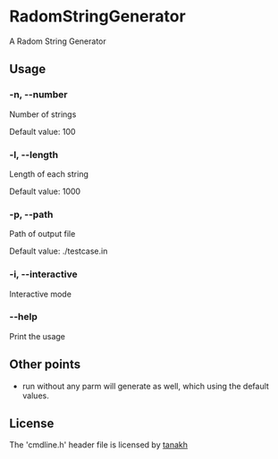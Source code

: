 # RadomStringGenerator
A Radom String Generator

## Usage

### -n, --number
Number of strings

Default value: 100

### -l, --length
Length of each string

Default value: 1000

### -p, --path
Path of output file

Default value: ./testcase.in

### -i, --interactive
Interactive mode

### --help
Print the usage

## Other points

* run without any parm will generate as well, which using the default values.

## License

The 'cmdline.h' header file is licensed by [tanakh](https://github.com/tanakh/cmdline)
